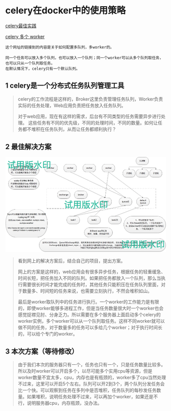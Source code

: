 # celery在docker中的使用策略

[celery最佳实践](http://siddontang.com/2014/07/20/celery-best-practices/)

[celery 多个 worker](http://zerosre.com/2017/06/05/celery%E5%A4%9A%E4%B8%AAworker/)

```
这个网址的链接到的内容是关于如何配置多队列，多worker的。

同一个任务可以放入多个队列，也可以放入一个队列；同一个worker可以从多个队列取任务，也可以只从一个队列取任务。
在默认情况下，celery只有一个默认队列。
```

## 1 celery是一个分布式任务队列管理工具
> celery的工作流程是这样的，Broker这里负责管理任务队列，Worker负责实际的任务处理，Web应用负责把任务放入任务队列。
> 
> 对于web应用，现在有这样的需求，后台有不同类型的任务需要异步进行处理。 这些任务有不同的优先级，不同的处理时间，不同的数量。如何让任务都不堆积在任务队列，从而让任务都顺利执行？

## 2 最佳解决方案

![celery 工作图](https://github.com/MengjieGuo/macdown/blob/master/edrawmax/celeryBestPractice.jpg)


> 看到网上的解决方案后，结合自己的项目，提出方案。
>
>  网上的方案是这样的，web应用会有很多异步任务，根据任务的轻重缓急、时间长短，把任务加入不同的队列。如果把任务都放入一个队列，那么当执行需要很长时间才能完成的任务时，其他任务只能积压在任务队列里面，对于数量多、时间短的任务来说，也需要立刻执行，不然会堆积如山。
> 
> 最后是worker取队列中的任务进行执行。一个worker的工作能力是有限的，即使worker能够多进程工作，但是当任务数量很大时一个worker也会感觉捉襟见肘、分身乏力。所以需要在多个服务器上面启动多个celery的worker实例，多个worker可以从一个队列取任务。这样不同worker就可以做不同的任务，对于数量多的任务可以多给几个worker；对于执行时间长的，可以给个专门的worker。
> 

## 3 本次方案（等待修改）
> 
> 由于我们本次的服务器只有一个，任务也只有一个，只是任务数量比较多。所以及时worker可以开启多个，以尽可能多个实用cpu等资源，但是worker数量不宜太多，cpu，内存也是有瓶颈的，worker多了cpu当然处理不过来，这里可以开启5个左右。队列可以开2到3个，两个队列分发任务会比一个快。可以观察到任务在多列中是否堆积，任务队列的每秒发任务数量。如果堆积，说明任务处理不过来，可以再加个worker，如果还是不行，说明服务器cpu，内存瓶颈，没办法。
